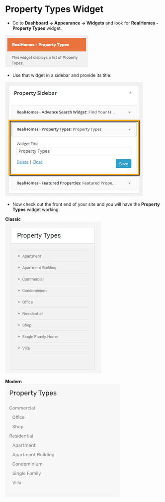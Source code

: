 # Property Types Widget

- Go to **Dashboard → Appearance → Widgets** and look for **RealHomes - Property Types** widget. 

![Real Homes Documentation](images/widgets/property-types-widget.png)

- Use that widget in a sidebar and provide its title. 

![Real Homes Documentation](images/widgets/property-types-widget-settings.png)

- Now check out the front end of your site and you will have the **Property Types** widget working. 

**Classic** </br>
![Real Homes Documentation](images/widgets/property-types-frontend.png)

**Modern** </br>
![Real Homes Documentation](images/widgets/property-types-frontend-mod.png)
